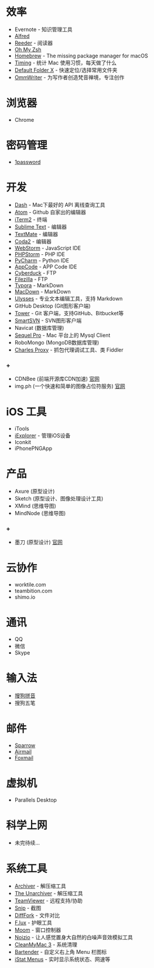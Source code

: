 # 效率

* Evernote - 知识管理工具
* [Alfred](https://www.alfredapp.com)
* [Reeder](http://reederapp.com/mac/) - 阅读器
* [Oh My Zsh](https://github.com/robbyrussell/oh-my-zsh)
* [Homebrew](http://brew.sh) - The missing package manager for macOS
* [Timing](http://timingapp.com) - 统计 Mac 使用习惯，每天做了什么
* [Default Folder X](http://www.stclairsoft.com/DefaultFolderX/) - 快速定位/选择常用文件夹
* [OmmWriter](http://www.ommwriter.com) - 为写作者创造梵音禅境，专注创作

# 浏览器

* Chrome

# 密码管理

* [1password](https://1password.com/features/)

# 开发

* [Dash](https://kapeli.com/dash) - Mac下最好的 API 离线查询工具
* [Atom](https://atom.io) - Github 自家出的编辑器
* [iTerm2](https://www.iterm2.com) - 终端
* [Sublime Text](https://www.sublimetext.com) - 编辑器
* [TextMate](http://macromates.com) - 编辑器
* [Coda2](http://www.panic.com/coda/) - 编辑器
* [WebStorm](https://www.jetbrains.com/webstorm/) - JavaScript IDE
* [PHPStorm](https://www.jetbrains.com/phpstorm/) - PHP IDE
* [PyCharm](https://www.jetbrains.com/pycharm/) - Python IDE
* [AppCode](https://www.jetbrains.com/objc/) - APP Code IDE
* [Cyberduck](https://cyberduck.io) - FTP
* [Filezilla](https://filezilla-project.org) - FTP
* [Typora](https://typora.io) - MarkDown
* [MacDown](http://macdown.uranusjr.com) - MarkDown
* [Ulysses](https://ulyssesapp.com) - 专业文本编辑工具，支持 Markdown
* GitHub Desktop (Git图形客户端)
* [Tower](https://www.git-tower.com) - Git 客户端，支持GitHub、Bitbucket等
* [SmartSVN](http://www.smartsvn.com) - SVN图形客户端
* Navicat (数据库管理)
* [Sequel Pro](http://www.sequelpro.com) - Mac 平台上的 Mysql Client
* RoboMongo (MongoDB数据库管理)
* [Charles Proxy](https://www.charlesproxy.com) - 抓包代理调试工具、类 Fiddler


### +

* CDNBee (前端开源库CDN加速) [官网](https://cdnbee.com)
* img.ph (一个快速和简单的图像占位符服务) [官网](https://img.ph)

# iOS 工具

* iTools
* [iExplorer](https://www.macroplant.com/iexplorer/) - 管理iOS设备
* Iconkit
* iPhonePNGApp


# 产品

* Axure (原型设计)
* Sketch (原型设计、图像处理设计工具)
* XMind (思维导图)
* MindNode (思维导图)

### +

* 墨刀 (原型设计) [官网](https://modao.cc)

# 云协作

* worktile.com
* teambition.com
* shimo.io

# 通讯

* QQ
* 微信
* Skype

# 输入法

* [搜狗拼音](http://pinyin.sogou.com/mac/)
* 搜狗五笔

# 邮件

* [Sparrow](http://www.sparrowmailapp.com)
* [Airmail](http://airmailapp.com)
* [Foxmail](http://www.foxmail.com)

# 虚拟机

* Parallels Desktop

# 科学上网

* 未完待续...

# 系统工具

* [Archiver](http://archiverapp.com) - 解压缩工具
* [The Unarchiver](https://itunes.apple.com/cn/app/the-unarchiver/id425424353?mt=12) - 解压缩工具
* [TeamViewer](https://www.teamviewer.com) - 远程支持/协助
* [Snip](http://snip.qq.com) - 截图
* [DiffFork](http://www.dotfork.com/difffork/) - 文件对比
* [F.lux](https://justgetflux.com) - 护眼工具
* [Moom](https://manytricks.com/moom/) - 窗口控制器
* [Noizio](http://noiz.io) - 让人感觉置身大自然的白噪声音效模拟工具
* [CleanMyMac 3](http://macpaw.com/cleanmymac) - 系统清理
* [Bartender](https://www.macbartender.com) - 自定义右上角 Menu 栏图标
* [iStat Menus](https://bjango.com/mac/istatmenus/) - 实时显示系统状态、网速等
